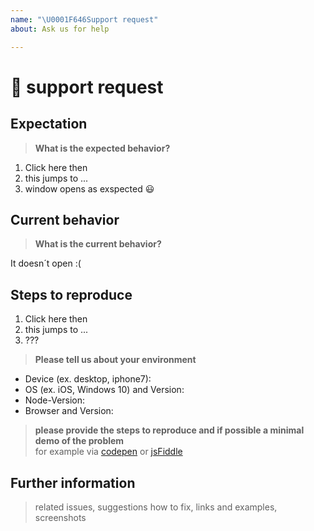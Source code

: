 ```yaml
---
name: "\U0001F646Support request"
about: Ask us for help

---
```


# 🙆 support request

## Expectation
> **What is the expected behavior?**

1. Click here then
2. this jumps to ...
3. window opens as exspected 😃

## Current behavior
> **What is the current behavior?**

It doesn´t open :(

## Steps to reproduce

1. Click here then
2. this jumps to ...
3. ???

> **Please tell us about your environment**  

* Device (ex. desktop, iphone7):
* OS (ex. iOS, Windows 10) and Version: 
* Node-Version: 
* Browser and Version: 


> **please provide the steps to reproduce and if possible a minimal demo of the problem**  
for example via [codepen](https://codepen.io/pen/) or [jsFiddle](https://jsfiddle.net/)


## Further information
> related issues, suggestions how to fix, links and examples, screenshots

